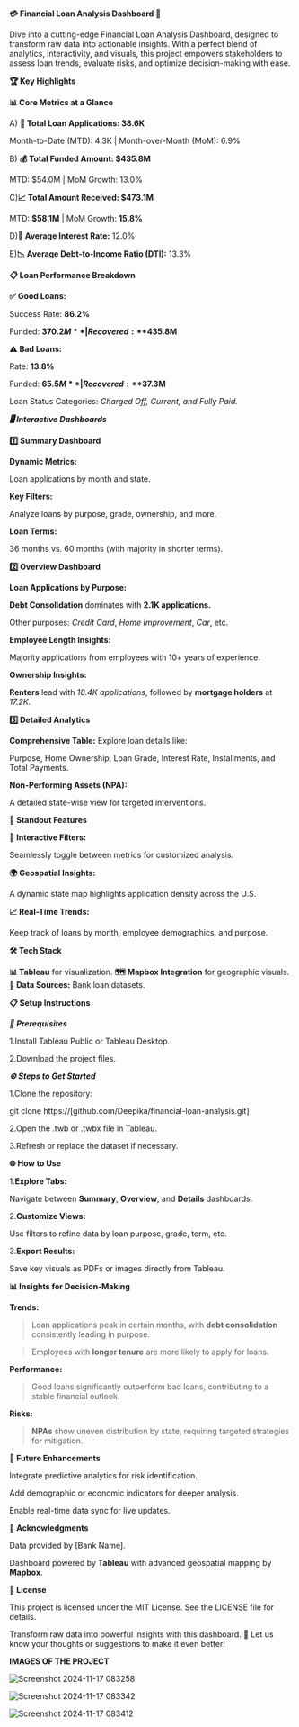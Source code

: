 **💳 Financial Loan Analysis Dashboard 🚀**

Dive into a cutting-edge Financial Loan Analysis Dashboard, designed to transform raw data into actionable insights. With a perfect blend of analytics, interactivity, and visuals, this project empowers stakeholders to assess loan trends, evaluate risks, and optimize decision-making with ease.


**🏆 Key Highlights**

  **📊 Core Metrics at a Glance**

   A) **🏦 Total Loan Applications: 38.6K**

  Month-to-Date (MTD): 4.3K | Month-over-Month (MoM): 6.9%

   B) **💰 Total Funded Amount: $435.8M**
   
  MTD: $54.0M | MoM Growth: 13.0%

  C)**📈 Total Amount Received: $473.1M**
  
  MTD: **$58.1M** | MoM Growth: **15.8%**

  D)**📌 Average Interest Rate:** 12.0%

  E)**📉 Average Debt-to-Income Ratio (DTI):** 13.3%


  **📋 Loan Performance Breakdown**

  **✅ Good Loans:**

Success Rate: **86.2%**

Funded: **$370.2M** | Recovered: **$435.8M**

  **⚠️ Bad Loans:**

  Rate: **13.8%**

Funded: **$65.5M** | Recovered: **$37.3M**

  Loan Status Categories: *Charged Off, Current, and Fully Paid.*

***🖥️ Interactive Dashboards***

**1️⃣ Summary Dashboard**

  **Dynamic Metrics:**

   Loan applications by month and state.

  **Key Filters:**

  Analyze loans by purpose, grade, ownership, and more.

  **Loan Terms:**

  36 months vs. 60 months (with majority in shorter terms).

  
**2️⃣ Overview Dashboard**

**Loan Applications by Purpose:**

  **Debt Consolidation** dominates with **2.1K applications.**

  Other purposes: *Credit Card*, *Home Improvement*, *Car*, etc.

  **Employee Length Insights:**

  Majority applications from employees with 10+ years of experience.

  **Ownership Insights:**

  **Renters** lead with *18.4K applications*, followed by **mortgage holders** at *17.2K.*

**3️⃣ Detailed Analytics**

**Comprehensive Table:**  Explore loan details like:

  Purpose, Home Ownership, Loan Grade, Interest Rate, Installments, and Total Payments.

**Non-Performing Assets (NPA):**

  A detailed state-wise view for targeted interventions.

**🌟 Standout Features**

  **📌 Interactive Filters:**

  Seamlessly toggle between metrics for customized analysis.

**🌍 Geospatial Insights:**

  A dynamic state map highlights application density across the U.S.

**📈 Real-Time Trends:**

  Keep track of loans by month, employee demographics, and purpose.


**🛠️ Tech Stack**

  **📊 Tableau** for visualization.
  **🗺️ Mapbox Integration** for geographic visuals.
  **📂 Data Sources:** Bank loan datasets.


**📋 Setup Instructions**

***🔧 Prerequisites***

  1.Install Tableau Public or Tableau Desktop.

  2.Download the project files.

***⚙️ Steps to Get Started***

1.Clone the repository:

git clone https://[github.com/Deepika/financial-loan-analysis.git]

2.Open the .twb or .twbx file in Tableau.

3.Refresh or replace the dataset if necessary.


**🌐 How to Use**

1.**Explore Tabs:**

  Navigate between **Summary**, **Overview**, and **Details** dashboards.

2.**Customize Views:**

  Use filters to refine data by loan purpose, grade, term, etc.

3.**Export Results:**

  Save key visuals as PDFs or images directly from Tableau.

  
   **📊 Insights for Decision-Making**

**Trends:**

  >Loan applications peak in certain months, with **debt consolidation** consistently leading in purpose.

  >Employees with **longer tenure** are more likely to apply for loans.

**Performance:**

  >Good loans significantly outperform bad loans, contributing to a stable financial outlook.

**Risks:**

  >**NPAs** show uneven distribution by state, requiring targeted strategies for mitigation.


**🚀 Future Enhancements**

  Integrate predictive analytics for risk identification.

  Add demographic or economic indicators for deeper analysis.
  
  Enable real-time data sync for live updates.


**🤝 Acknowledgments**

  Data provided by [Bank Name].

  Dashboard powered by **Tableau** with advanced geospatial mapping by **Mapbox**.


**📝 License**

  This project is licensed under the MIT License. See the LICENSE file for details.

Transform raw data into powerful insights with this dashboard. 🌟 Let us know your thoughts or suggestions to make it even better!



**IMAGES OF THE PROJECT**

![Screenshot 2024-11-17 083258](https://github.com/user-attachments/assets/91773cc9-4091-42df-923f-10981f3eba28)


![Screenshot 2024-11-17 083342](https://github.com/user-attachments/assets/04a2f4c9-9ad2-496e-9e0e-52eb020eafd3)


![Screenshot 2024-11-17 083412](https://github.com/user-attachments/assets/3b08970d-4ed9-4dd4-bc71-ea114c7dafa9)



